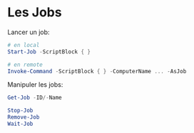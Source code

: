 # Les Jobs

Lancer un job:
```PowerShell
# en local
Start-Job -ScriptBlock { }

# en remote
Invoke-Command -ScriptBlock { } -ComputerName ... -AsJob
```

Manipuler les jobs:
```PowerShell
Get-Job -ID/-Name

Stop-Job
Remove-Job
Wait-Job
```
